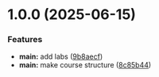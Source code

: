 # 1.0.0 (2025-06-15)


### Features

* **main:** add labs ([9b8aecf](github.com/akboyjcov/os-intro/commits/9b8aecf89a08629e7eb8c0c0fb29a01bc2e2f53d))
* **main:** make course structure ([8c85b44](github.com/akboyjcov/os-intro/commits/8c85b4400a04fd62f5878ade13c95294e31a545c))



